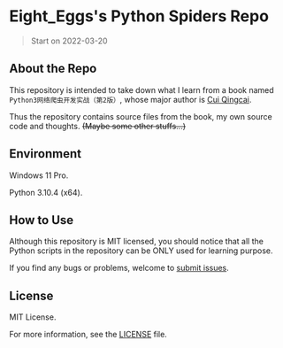 # Eight_Eggs's Python Spiders Repo

> Start on 2022-03-20

## About the Repo

This repository is intended to take down what I learn from a book named `Python3网络爬虫开发实战（第2版）`, whose major author is [Cui Qingcai](https://github.com/Germey).

Thus the repository contains source files from the book, my own source code and thoughts. ~~(Maybe some other stuffs...)~~

## Environment

Windows 11 Pro.

Python 3.10.4 (x64).

## How to Use

Although this repository is MIT licensed, you should notice that all the Python scripts in the repository can be ONLY used for learning purpose.

If you find any bugs or problems, welcome to [submit issues](https://github.com/EightEggs/Python-Spiders/issues/new).
## License

MIT License.

For more information, see the [LICENSE](./LICENSE) file.
